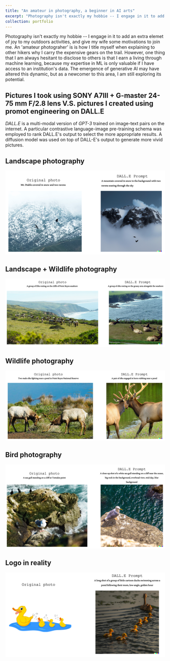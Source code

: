 ```yaml
---
title: "An amateur in photography, a beginner in AI arts"
excerpt: "Photography isn't exactly my hobbie -- I engage in it to add an extra elemet of joy to my outdoors activities, and give my wife some motivations to join me. An 'amateur photograher' is is how I title myself when explaining to other hikers why I carry the expensive gears on the trail. However, one thing that I am always hesitant to disclose to others is that I earn a living through machine learning ... <br/><img src='/images/compose1.png'>"
collection: portfolio
---
```


Photography isn't exactly my hobbie -- I engage in it to add an extra elemet of joy to my outdoors activities, and give my wife some motivations to join me. An 'amateur photograher' is is how I title myself when explaining to other hikers why I carry the expensive gears on the trail. However, one thing that I am always hesitant to disclose to others is that I earn a living through machine learning, because my expertise in ML is only valuable if I have access to an institution's data. The emergence of generative AI may have altered this dynamic, but as a newcomer to this area, I am still exploring its potential.


## Pictures I took using SONY A7III + G-master 24-75 mm F/2.8 lens V.S. pictures I created using promot engineering on DALL.E

*DALL.E* is a multi-modal version of *GPT-3* trained on image-text pairs on the internet. A particular contrastive language-image pre-training schema was employed to rank DALL.E's output to select the more appropriate results. A diffusion model was used on top of DALL-E's output to generate more vivid pictures.

## Landscape photography
<img src='/images/compose1.png'>

## Landscape + Wildlife photography
<img src='/images/compose2.png'>

## Wildlife photography
<img src='/images/compose3.png'>

## Bird photography
<img src='/images/compose4.png'>

## Logo in reality
<img src='/images/compose5.png'>
